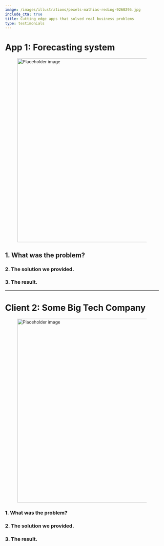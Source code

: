 ```yaml
---
image: /images/illustrations/pexels-mathias-reding-9260295.jpg
include_cta: true
title: Cutting edge apps that solved real business problems
type: testimonials
---
```



# App 1: Forecasting system 

<figure class="image">
<img class="" src="https://bulma.io/images/placeholders/1280x960.png" alt="Placeholder image" style="width:600px;">
</figure>


## 1. What was the problem?

### 2. The solution we provided.

### 3. The result.

***

# Client 2: Some Big Tech Company

<figure class="image">
<img class="" src="https://bulma.io/images/placeholders/1280x960.png" alt="Placeholder image" style="width:600px;">
</figure>

### 1. What was the problem?

### 2. The solution we provided.

### 3. The result.
